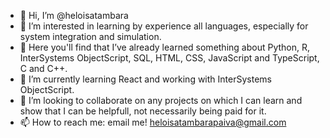 - 👋 Hi, I’m @heloisatambara
- 👀 I’m interested in learning by experience all languages, especially for system integration and simulation.
- 🌳 Here you'll find that I’ve already learned something about Python, R, InterSystems ObjectScript, SQL, HTML, CSS, JavaScript and TypeScript, C and C++. 
- 🌱 I’m currently learning React and working with InterSystems ObjectScript.
- 💞️ I’m looking to collaborate on any projects on which I can learn and show that I can be helpfull, not necessarily being paid for it.
- 📫 How to reach me: email me! heloisatambarapaiva@gmail.com 
